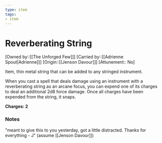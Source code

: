 ```yaml
---
type: item
tags:
- item
---
```


# Reverberating String

[Owned by::[[The Unforged Few]]]
[Carried by::[[Adrienne Spout|Adrienne]]]
[Origin::[[Jenson Davour]]]
[Attunement:: No]

Item, thin metal string that can be added to any stringed instrument. 

When you cast a spell that deals damage using an instrument with a reverberating string as an arcane focus, you can expend one of its charges to deal an additional 2d8 force damage. Once all charges have been expended from the string, it snaps.

**Charges: 2** 

### Notes
"meant to give this to you yesterday, got a little distracted. Thanks for everything - J" (assume [[Jenson Davour]])
